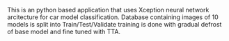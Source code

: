 This is an python based application that uses Xception neural network arcitecture for car model classification. Database containing images of 10 models is split into Train/Test/Validate training is done with gradual defrost of base model and fine tuned with TTA.
